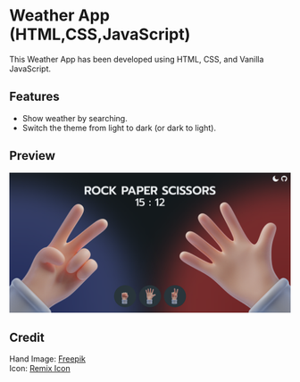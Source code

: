 # Weather App (HTML,CSS,JavaScript)

This Weather App has been developed using HTML, CSS, and Vanilla JavaScript.

## Features
- Show weather by searching.
- Switch the theme from light to dark (or dark to light).

## Preview
![Preview](img/Preview.png)

## Credit
Hand Image: [Freepik](https://www.freepik.com/author/freepik)<br>
Icon: [Remix Icon](https://remixicon.com/)

